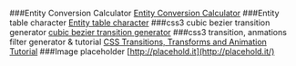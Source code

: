 
###Entity Conversion Calculator
[Entity Conversion Calculator](https://www.evotech.net/articles/testjsentities.html)
###Entity table character
[Entity table character](http://dev.w3.org/html5/html-author/charref)
###css3 cubic bezier transition generator
[cubic bezier transition generator](http://cubic-bezier.com/#.17,.67,.83,.67)
###css3 transition, anmations filter generator & tutorial
[CSS Transitions, Transforms and Animation Tutorial](http://css3.bradshawenterprises.com/)
###Image placeholder 
[http://placehold.it](http://placehold.it/)
